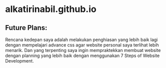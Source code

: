 # alkatirinabil.github.io

## Future Plans:
Rencana kedepan saya adalah melakukan penghiasan yang lebih baik lagi dengan mempelajari advance css agar website personal saya terlihat lebih menarik. Dan yang terpenting saya ingin mempraktekkan membuat website dengan planning yang lebih baik dengan menggunakan 7 Steps of Website Development.
